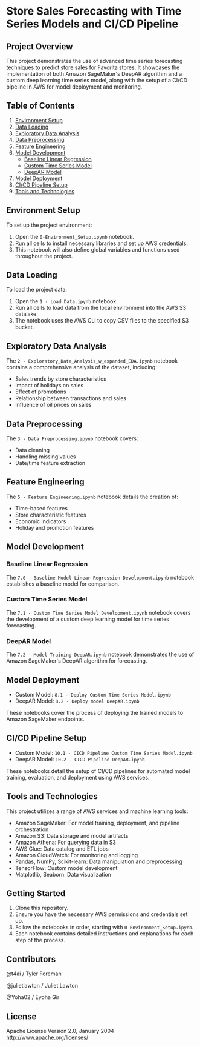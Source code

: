 # Store Sales Forecasting with Time Series Models and CI/CD Pipeline

## Project Overview

This project demonstrates the use of advanced time series forecasting techniques to predict store sales for Favorita stores. It showcases the implementation of both Amazon SageMaker's DeepAR algorithm and a custom deep learning time series model, along with the setup of a CI/CD pipeline in AWS for model deployment and monitoring.

## Table of Contents

1. [Environment Setup](#environment-setup)
2. [Data Loading](#data-loading)
3. [Exploratory Data Analysis](#exploratory-data-analysis)
4. [Data Preprocessing](#data-preprocessing)
5. [Feature Engineering](#feature-engineering)
6. [Model Development](#model-development)
   - [Baseline Linear Regression](#baseline-linear-regression)
   - [Custom Time Series Model](#custom-time-series-model)
   - [DeepAR Model](#deepar-model)
7. [Model Deployment](#model-deployment)
8. [CI/CD Pipeline Setup](#cicd-pipeline-setup)
9. [Tools and Technologies](#tools-and-technologies)

## Environment Setup

To set up the project environment:

1. Open the `0-Environment_Setup.ipynb` notebook.
2. Run all cells to install necessary libraries and set up AWS credentials.
3. This notebook will also define global variables and functions used throughout the project.

## Data Loading

To load the project data:

1. Open the `1 - Load Data.ipynb` notebook.
2. Run all cells to load data from the local environment into the AWS S3 datalake.
3. The notebook uses the AWS CLI to copy CSV files to the specified S3 bucket.

## Exploratory Data Analysis

The `2 - Exploratory_Data_Analysis_w_expanded_EDA.ipynb` notebook contains a comprehensive analysis of the dataset, including:

- Sales trends by store characteristics
- Impact of holidays on sales
- Effect of promotions
- Relationship between transactions and sales
- Influence of oil prices on sales

## Data Preprocessing

The `3 - Data Preprocessing.ipynb` notebook covers:

- Data cleaning
- Handling missing values
- Date/time feature extraction

## Feature Engineering

The `5 - Feature Engineering.ipynb` notebook details the creation of:

- Time-based features
- Store characteristic features
- Economic indicators
- Holiday and promotion features

## Model Development

### Baseline Linear Regression

The `7.0 - Baseline Model Linear Regression Development.ipynb` notebook establishes a baseline model for comparison.

### Custom Time Series Model

The `7.1 - Custom Time Series Model Development.ipynb` notebook covers the development of a custom deep learning model for time series forecasting.

### DeepAR Model

The `7.2 - Model Training DeepAR.ipynb` notebook demonstrates the use of Amazon SageMaker's DeepAR algorithm for forecasting.

## Model Deployment

- Custom Model: `8.1 - Deploy Custom Time Series Model.ipynb`
- DeepAR Model: `8.2 - Deploy model DeepAR.ipynb`

These notebooks cover the process of deploying the trained models to Amazon SageMaker endpoints.

## CI/CD Pipeline Setup

- Custom Model: `10.1 - CICD Pipeline Custom Time Series Model.ipynb`
- DeepAR Model: `10.2 - CICD Pipeline DeepAR.ipynb`

These notebooks detail the setup of CI/CD pipelines for automated model training, evaluation, and deployment using AWS services.

## Tools and Technologies

This project utilizes a range of AWS services and machine learning tools:

- Amazon SageMaker: For model training, deployment, and pipeline orchestration
- Amazon S3: Data storage and model artifacts
- Amazon Athena: For querying data in S3
- AWS Glue: Data catalog and ETL jobs
- Amazon CloudWatch: For monitoring and logging
- Pandas, NumPy, Scikit-learn: Data manipulation and preprocessing
- TensorFlow: Custom model development
- Matplotlib, Seaborn: Data visualization

## Getting Started

1. Clone this repository.
2. Ensure you have the necessary AWS permissions and credentials set up.
3. Follow the notebooks in order, starting with `0-Environment_Setup.ipynb`.
4. Each notebook contains detailed instructions and explanations for each step of the process.

## Contributors

@t4ai / Tyler Foreman

@julietlawton / Juliet Lawton

@Yoha02 / Eyoha Gir

## License

Apache License Version 2.0, January 2004
http://www.apache.org/licenses/